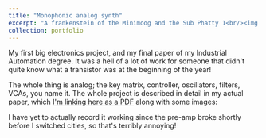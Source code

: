```yaml
---
title: "Monophonic analog synth"
excerpt: "A frankenstein of the Minimoog and the Sub Phatty 1<br/><img src='/images/500x300.png'>"
collection: portfolio
---
```


My first big electronics project, and my final paper of my Industrial Automation degree. It was a
hell of a lot of work for someone that didn't quite know what a transistor was at the beginning of the year!

The whole thing is analog; the key matrix, controller, oscillators, filters, VCAs, you name it. The whole
project is described in detail in my actual paper, which [I'm linking here as a PDF](files/TCCETEC2022.pdf) along with some images:



I have yet to actually record it working since the pre-amp broke shortly before I switched cities,
so that's terribly annoying!